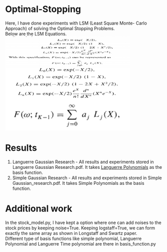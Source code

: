 # Optimal-Stopping
Here, I have done experiments with LSM (Least Square Monte- Carlo Approach) of solving the Optimal Stopping Problems.<br>
Below are the LSM Equations.<br>
<img src = "https://github.com/AYUSH-ISHAN/Optimal-Stopping/blob/main/assets/IMG_20221220_104206.jpg" align="center" height = "100" width = "400"/><br>
<img src = "./assets/2.png" align="center" height = "100" width = "400"/><br>
<img src = "./assets/3.png" align="center" height = "100" width = "400"/><br>

# Results 
1. Languerre Gaussian Research - All results and experiments stored in Languerre Gaussian Research.pdf. It takes <a href ="https://en.wikipedia.org/wiki/Laguerre_polynomials">Languerre Polynomials</a> as the basis function.
2. Simple Gaussian Research - All results and experiments stored in Simple Gaussian_research.pdf. It takes Simple Polynomials as the basis function.

# Additional work 
In the stock_model.py, I have kept a option where one can add noises to the stock prices by keeping noise=True. Keeping logstaff=True, we can form exactly the same array as shown in Longstaff and Swartz paper. <br>
Different type of basis functions like simple polynomial, Languerre Polynomial and Languerre Time polynomial are there in basis_function.py
